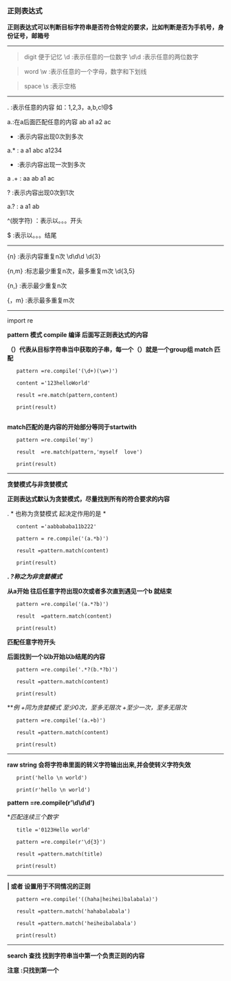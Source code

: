  ### 正则表达式
 
 **正则表达式可以判断目标字符串是否符合特定的要求，比如判断是否为手机号，身份证号，邮箱号**
 
 ---
 
 >digit      便于记忆
   \d :表示任意的一位数字
   \d\d :表示任意的两位数字
   
 >word
   \w :表示任意的一个字母，数字和下划线
   
 >space
   \s :表示空格
   
   ---
 . :表示任意的内容  如：1,2,3，a,b,c!@$
 
  a.:在a后面匹配任意的内容  ab a1 a2 ac
   
   * :表示内容出现0次到多次
   
   a.*  :  a  a1  abc   a1234
   
   + :表示内容出现一次到多次
   
   a .+ :  aa  ab  a1  ac
   
   ? :表示内容出现0次到1次
   
   a.?  :  a    a1   ab
   
   ^(脱字符) ：表示以。。。开头
   
   $ :表示以。。。结尾
   
   ---
  {n} :表示内容重复n次
    \d\d\d
    \d{3}
    
  {n,m} :标志最少重复n次，最多重复m次
    \d{3,5}
    
  {n,} :表示最少重复n次
  
  {，m} :表示最多重复m次
  
  ---
  import  re
  
  **pattern 模式  compile  编译  后面写正则表达式的内容**
  
  **（）代表从目标字符串当中获取的子串，每一个（）就是一个group组  match  匹配**
  ```
     pattern =re.compile('(\d+)(\w+)')
     
     content ='123helloWorld'
     
     result =re.match(pattern,content)
     
     print(result)
      
  ```
  **match匹配的是内容的开始部分等同于startwith**
  ```
     pattern =re.compile('my')
     
     result  =re.match(pattern,'myself  love')
     
     print(result)
  ```
  
  ---
  **贪婪模式与非贪婪模式**
  
  **正则表达式默认为贪婪模式，尽量找到所有的符合要求的内容**
  
   . * 也称为贪婪模式    起决定作用的是 * 
  ```
     content ='aabbababa11b222'
     
     pattern = re.compile('(a.*b)')
     
     result =pattern.match(content)
     
     print(result)
  ```
  **. *?称之为非贪婪模式***
  
  **从a开始 往后任意字符出现0次或者多次直到遇见一个b  就结束**
  ```
     pattern =re.compile('(a.*?b)')
     
     result  =pattern.match(content)
     
     print(result)
  ```
  **匹配任意字符开头**
  
  **后面找到一个以b开始以b结尾的内容**
  ```
     pattern =re.compile('.*?(b.*?b)')
     
     result =pattern.match(content)
     
     print(result)
  ```
  ***例 *+同为贪婪模式  *至少0次，至多无限次  +至少一次，至多无限次***
  ```
     pattern =re.compile('(a.+b)')
     
     result =pattern.match(content)
     
     print(result)
  ```
  
  ---
  **raw  string  会将字符串里面的转义字符输出出来,并会使转义字符失效**
  ```
     print('hello \n world')
     
     print(r'hello \n world')
  ```
  **pattern =re.compile(r'\d\d\d')**
  
  **匹配连续三个数字*
  ```
     title ='0123Hello world'
     
     pattern =re.compile(r'\d{3}')
     
     result =pattern.match(title)
     
     print(result)
  ```
  
  ---
  **| 或者  设置用于不同情况的正则**
  ```
     pattern =re.compile('((haha|heihei)balabala)')
     
     result =pattern.match('hahabalabala')
     
     result =pattern.match('heiheibalabala')
     
     print(result)
  ```
  
  ---
  **search  查找  找到字符串当中第一个负责正则的内容**
  
  **注意 :只找到第一个**
  
